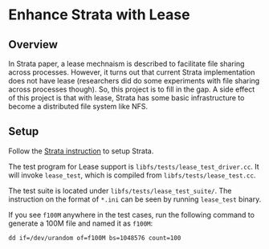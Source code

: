 Enhance Strata with Lease
==================================

## Overview

In Strata paper, a lease mechnaism is described to facilitate file sharing across processes. However, it turns out that current Strata implementation does not have lease (researchers did do some experiments with file sharing across processes though). So, this project is to fill in the gap. A side effect of this project is that with lease, Strata has some basic infrastructure to become a distributed file system like NFS.

## Setup

Follow the [Strata instruction](https://github.com/ut-osa/strata) to setup Strata.

The test program for Lease support is `libfs/tests/lease_test_driver.cc`. It 
will invoke `lease_test`, which is compiled from `libfs/tests/lease_test.cc`. 

The test suite is located under `libfs/tests/lease_test_suite/`. The instruction
on the format of `*.ini` can be seen by running `lease_test` binary.

If you see `f100M` anywhere in the test cases, run the following command to generate
a 100M file and named it as `f100M`:

```
dd if=/dev/urandom of=f100M bs=1048576 count=100
```
